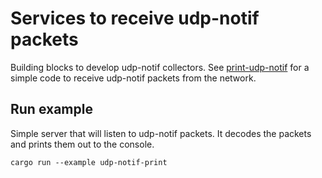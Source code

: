 # Services to receive udp-notif packets

Building blocks to develop udp-notif collectors.
See [print-udp-notif](examples/udp-notif-print.rs) for a simple code
to receive udp-notif packets from the network.

## Run example

Simple server that will listen to udp-notif packets.
It decodes the packets and prints them out to the console.

```cargo run --example udp-notif-print```
